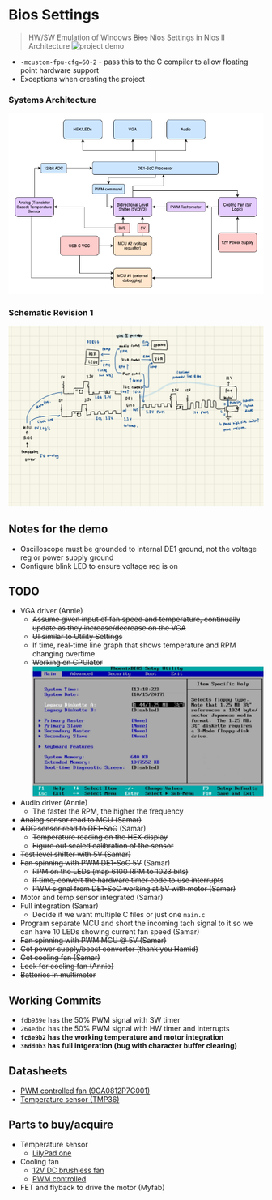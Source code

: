 # Bios Settings
> HW/SW Emulation of Windows ~~Bios~~ Nios Settings in Nios II Architecture
![project demo](https://media.giphy.com/media/v1.Y2lkPTc5MGI3NjExZ3U4NTd6YWk1YjN0bDUxcXVodGJiZHE5bDJmb2ZmcHhiMTBoeWxpNyZlcD12MV9pbnRlcm5hbF9naWZfYnlfaWQmY3Q9Zw/zbc7Ec69tv7NRQtln7/giphy-downsized-large.gif)
- `-mcustom-fpu-cfg=60-2` - pass this to the C compiler to allow floating point hardware support
- Exceptions when creating the project
### Systems Architecture
![schematic-rev2](ece243_final.drawio.png)
### Schematic Revision 1
![schematic-rev1](Untitled.png)

## Notes for the demo
- Oscilloscope must be grounded to internal DE1 ground, not the voltage reg or power supply ground
- Configure blink LED to ensure voltage reg is on 
## TODO
- VGA driver (Annie)
    - ~~Assume given input of fan speed and temperature, continually update as they increase/decrease on the VGA~~
    - ~~UI similar to Utility Settings~~
    - If time, real-time line graph that shows temperature and RPM changing overtime
    - ~~Working on CPUlator~~
![example-ui](maxresdefault.jpg)
- Audio driver (Annie)
    - The faster the RPM, the higher the frequency 
- ~~Analog sensor read to MCU (Samar)~~
- ~~ADC sensor read to DE1-SoC~~ (Samar)
    - ~~Temperature reading on the HEX display~~
    - ~~Figure out scaled calibration of the sensor~~
- ~~Test level shifter with 5V (Samar)~~
- ~~Fan spinning with PWM DE1-SoC 5V~~ (Samar) 
    - ~~RPM on the LEDs (map 6100 RPM to 1023 bits)~~
    - ~~If time, convert the hardware timer code to use interrupts~~
    - ~~PWM signal from DE1-SoC working at 5V with motor (Samar)~~
- Motor and temp sensor integrated (Samar)
- Full integration (Samar)
    - Decide if we want multiple C files or just one `main.c`
- Program separate MCU and short the incoming tach signal to it so we can have 10 LEDs showing current fan speed (Samar)
- ~~Fan spinning with PWM MCU @ 5V (Samar)~~
- ~~Get power supply/boost converter (thank you Hamid)~~
- ~~Get cooling fan (Samar)~~
- ~~Look for cooling fan (Annie)~~
- ~~Batteries in multimeter~~
## Working Commits
- `fdb939e` has the 50% PWM signal with SW timer
- `264edbc` has the 50% PWM signal with HW timer and interrupts
- **`fc8e9b2` has the working temperature and motor integration**
- **`36dd0b3` has full intgeration (bug with character buffer clearing)**
## Datasheets
- [PWM controlled fan (9GA0812P7G001)](https://www.mouser.ca/datasheet/2/471/San_Ace_80GA15_E-1360952.pdf)
- [Temperature sensor (TMP36)](https://www.analog.com/media/en/technical-documentation/data-sheets/tmp35_36_37.pdf)
## Parts to buy/acquire
- Temperature sensor
    - [LilyPad one](https://www.creatroninc.com/product/lilypad-temperature-sensor/)
- Cooling fan
    - [12V DC brushless fan](https://www.creatroninc.com/product/12v-dc-brushless-fan-70x70x15mm/)
    - [PWM controlled](https://www.amazon.ca/Bearing-Cooling-NF-R8-Redux-1800-PWM/dp/B00KF7MVI2/ref=sr_1_11?crid=1P4D6WT2IIFVQ&dib=eyJ2IjoiMSJ9.LCkOiKCAN0PlHaIEkQb9OIFngdNSCuJjopA5aoWmUmJ89cVuPap5ubERcnirQBAh6XfE1XjtYVZiEPdCbVyRrE6zRtgmSFwz5JSy5OBSFyyP--tll3UJmEtxWPW9B3IseQmLCFMMpoY9Jb31b5BFdRcgVdg8_Bms4zxgq1B-iaCesThI9PF-Sq_RAqFxzysHYwlsYgc-hhJcyWfSDO5zbHlkE-Tc9OKJ8kgiDznLsP83j0EVgPR_Lkgd5LrDeEhLGlBhJY32CjsgOctRkKHZKxp3uePUwPp5vgZ-S3XIx8E.YzjD5qlG6fRc5XemmJiSypQoqBXmCtfdht6n3tFCCXk&dib_tag=se&keywords=pwm+cooling+fan&qid=1710369658&sprefix=pwm+cooling+fan%2Caps%2C94&sr=8-11)
- FET and flyback to drive the motor (Myfab)